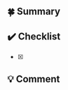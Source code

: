 ## 🍀 Summary
<!-- 작업에 대해 간단하게 설명해주세요 -->

## ✔️ Checklist
<!-- 수행한 하위 태스크를 작성해주세요 -->
- [x] 

## 💡 Comment
